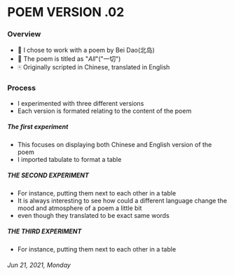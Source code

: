 
# POEM VERSION .02

### Overview

* 🎲 I chose to work with a poem by Bei Dao(北岛)
* 📜 The poem is titled as "*All*"("一切")
* 🀄️ Originally scripted in Chinese, translated in English

### Process
- I experimented with three different versions
- Each version is formated relating to the content of the poem

##### The first experiment
- This focuses on displaying both Chinese and English version of the poem
- I imported tabulate to format a table

##### THE SECOND EXPERIMENT
- For instance, putting them next to each other in a table
- It is always interesting to see how could a different language change the mood and atmosphere of a poem a little bit
- even though they translated to be exact same words

##### THE THIRD EXPERIMENT
- For instance, putting them next to each other in a table


###### *Jun 21, 2021, Monday*
